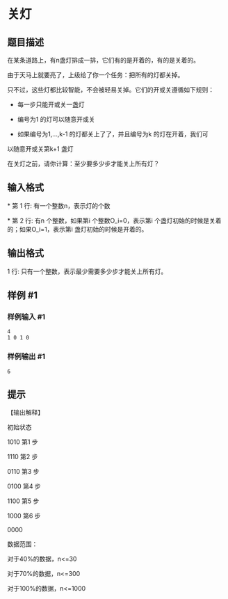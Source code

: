 # 关灯

## 题目描述

在某条道路上，有n盏灯排成一排，它们有的是开着的，有的是关着的。

由于天马上就要亮了，上级给了你一个任务：把所有的灯都关掉。

只不过，这些灯都比较智能，不会被轻易关掉。它们的开或关遵循如下规则：

- 每一步只能开或关一盏灯

- 编号为1 的灯可以随意开或关

- 如果编号为1,…,k-1 的灯都关上了了，并且编号为k 的灯在开着，我们可

以随意开或关第k+1 盏灯

在关灯之前，请你计算：至少要多少步才能关上所有灯？


## 输入格式

\* 第 1 行: 有一个整数n，表示灯的个数

\* 第 2 行: 有n 个整数，如果第i 个整数O\_i=0，表示第i 个盏灯初始的时候是关着的；如果O\_i=1，表示第i 盏灯初始的时候是开着的。


## 输出格式

1 行: 只有一个整数，表示最少需要多少步才能关上所有灯。


## 样例 #1

### 样例输入 #1
```
4
1 0 1 0
```

### 样例输出 #1

```
6
```

## 提示

【输出解释】

初始状态

1010
第1 步

1110
第2 步

0110
第3 步

0100
第4 步

1100
第5 步

1000
第6 步

0000

数据范围：

对于40%的数据，n<=30

对于70%的数据，n<=300

对于100%的数据，n<=1000

